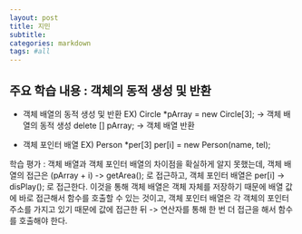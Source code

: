 ```yaml
---
layout: post
title: 지민
subtitle:
categories: markdown
tags: #all
---
```


## 주요 학습 내용 : 객체의 동적 생성 및 반환
- 객체 배열의 동적 생성 및 반환
 EX) Circle *pArray = new Circle[3]; -> 객체 배열의 동적 생성
delete [] pArray; -> 객체 배열 반환

- 객체 포인터 배열
 EX) Person *per[3]
  per[i] = new Person(name, tel);


학습 평가 :
객체 배열과 객체 포인터 배열의 차이점을 확실하게 알지 못했는데, 객체 배열의 접근은
(pArray + i) -> getArea(); 로 접근하고, 객체 포인터 배열은 per[i] -> disPlay(); 로 접근한다.
이것을 통해 객체 배열은 객체 자체를 저장하기 때문에 배열 값에 바로 접근해서 함수를 호출할 
수 있는 것이고, 객체 포인터 배열은 각 객체의 포인터 주소를 가지고 있기 때문에 값에
접근한 뒤 -> 연산자를 통해 한 번 더 접근을 해서 함수를 호출해야 한다.
